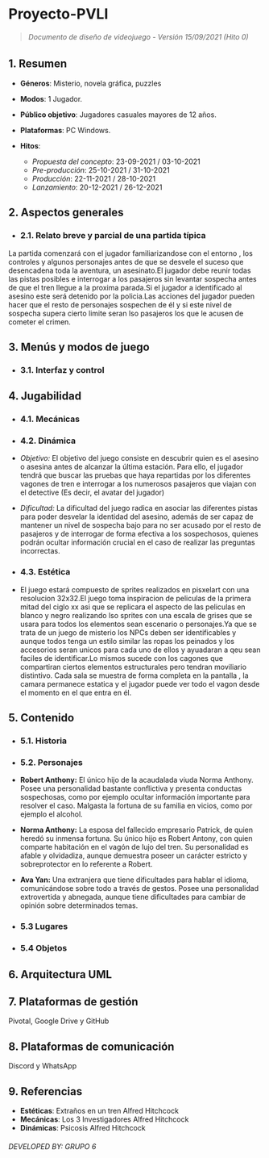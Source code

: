# Proyecto-PVLI 
> ###### Documento de diseño de videojuego - Versión 15/09/2021 (Hito 0)

## 1. Resumen ##

- **Géneros**: Misterio, novela gráfica, puzzles

- **Modos**: 1 Jugador.
- **Público objetivo**: Jugadores casuales mayores de 12 años.
- **Plataformas**: PC Windows.
- **Hitos**:
  
  + _Propuesta del concepto_: 23-09-2021 / 03-10-2021
  + _Pre-producción_: 25-10-2021 / 31-10-2021
  + _Producción_: 22-11-2021 / 28-10-2021
  + _Lanzamiento_: 20-12-2021 / 26-12-2021
  
## 2. Aspectos generales ##

- ### 2.1. Relato breve y parcial de una partida típica ###
La partida comenzará con el jugador familiarizandose con el entorno , los controles y algunos personajes antes de que se desvele el suceso que desencadena toda la aventura, un asesinato.El jugador debe reunir todas las pistas posibles e interrogar a los pasajeros sin levantar sospecha antes de que el tren llegue a la proxima parada.Si el jugador a identificado al asesino este será detenido por la policia.Las acciones del jugador pueden hacer que el resto de personajes sospechen de él y si este nivel de sospecha supera cierto limite seran lso pasajeros los que le acusen de cometer el crimen.

## 3. Menús y modos de juego ##

- ### 3.1. Interfaz y control ###

## 4. Jugabilidad ##

- ### 4.1. Mecánicas ###

- ### 4.2. Dinámica ###

+ _Objetivo:_ El objetivo del juego consiste en descubrir quien es el asesino o asesina antes de alcanzar la última estación. Para ello, el jugador tendrá que buscar las pruebas que haya repartidas por los diferentes vagones de tren e interrogar a los numerosos pasajeros que viajan con el detective (Es decir, el avatar del jugador) 

+ _Dificultad:_ La dificultad del juego radica en asociar las diferentes pistas para poder desvelar la identidad del asesino, además de ser capaz de mantener un nivel de sospecha bajo para no ser acusado por el resto de pasajeros y de interrogar de forma efectiva a los sospechosos, quienes podrán ocultar información crucial en el caso de realizar las preguntas incorrectas.   

- ### 4.3. Estética ###
- El juego estará compuesto de sprites realizados en pisxelart con una resolucion 32x32.El juego toma inspiracion de peliculas  de la primera mitad del ciglo xx asi que se replicara el aspecto de las peliculas en blanco y negro realizando lso sprites con una  escala de  grises que  se usara para todos los  elementos sean escenario o personajes.Ya que se trata de un juego de  misterio los NPCs deben ser identificables y aunque todos tenga un estilo similar las ropas los peinados y los  accesorios seran unicos para cada uno de ellos y ayuadaran a qeu sean faciles de identificar.Lo mismos sucede con los cagones que compartiran ciertos elementos estructurales pero tendran moviliario distintivo.
Cada sala se muestra de forma completa en la pantalla , la camara permanece estatica y el jugador puede ver todo el vagon desde el momento en el que entra en él. 

## 5. Contenido ##

- ### 5.1. Historia ###

- ### 5.2. Personajes ###

- **Robert Anthony:** El único hijo de la acaudalada viuda Norma Anthony. Posee una personalidad bastante conflictiva y presenta conductas sospechosas, como por ejemplo ocultar información importante para resolver el caso. Malgasta la fortuna de su familia en vicios, como por ejemplo el alcohol. 

- **Norma Anthony:** La esposa del fallecido empresario Patrick, de quien heredó su inmensa fortuna. Su único hijo es Robert Antony, con quien comparte habitación en el vagón de lujo del tren. Su personalidad es afable y olvidadiza, aunque demuestra poseer un carácter estricto y sobreprotector en lo referente a Robert.

- **Ava Yan:** Una extranjera que tiene dificultades para hablar el idioma, comunicándose sobre todo a través de gestos. Posee una personalidad extrovertida y abnegada, aunque tiene dificultades para cambiar de opinión sobre determinados temas.    

- ### 5.3 Lugares ###

- ### 5.4 Objetos ###

## 6. Arquitectura UML ##

## 7. Plataformas de gestión ##
Pivotal, Google Drive y GitHub

## 8. Plataformas de comunicación ##
Discord y WhatsApp

## 9. Referencias ##



* **Estéticas**: 
Extraños en un tren Alfred Hitchcock
* **Mecánicas**:
Los 3 Investigadores  Alfred Hitchcock
* **Dinámicas**:
Psicosis Alfred Hitchcock

###### DEVELOPED BY: GRUPO 6
